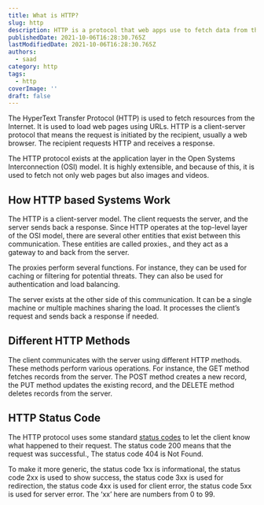 ```yaml
---
title: What is HTTP?
slug: http
description: HTTP is a protocol that web apps use to fetch data from the internet.
publishedDate: 2021-10-06T16:28:30.765Z
lastModifiedDate: 2021-10-06T16:28:30.765Z
authors:
  - saad
category: http
tags:
  - http
coverImage: ''
draft: false
---
```


<Lead>
The HyperText Transfer Protocol (HTTP) is used to fetch resources from the Internet. It is used to load web pages using URLs. HTTP is a client-server protocol that means the request is initiated by the recipient, usually a web browser. The recipient requests HTTP and receives a response.
</Lead>

The HTTP protocol exists at the application layer in the Open Systems Interconnection (OSI) model. It is highly extensible, and because of this, it is used to fetch not only web pages but also images and videos.

## How HTTP based Systems Work

The HTTP is a client-server model. The client requests the server, and the server sends back a response. Since HTTP operates at the top-level layer of the OSI model, there are several other entities that exist between this communication. These entities are called proxies., and they act as a gateway to and back from the server.

The proxies perform several functions. For instance, they can be used for caching or filtering for potential threats. They can also be used for authentication and load balancing.

The server exists at the other side of this communication. It can be a single machine or multiple machines sharing the load. It processes the client’s request and sends back a response if needed.

## Different HTTP Methods

The client communicates with the server using different HTTP methods. These methods perform various operations. For instance, the GET method fetches records from the server. The POST method creates a new record, the PUT method updates the existing record, and the DELETE method deletes records from the server.

## HTTP Status Code

The HTTP protocol uses some standard [status codes](https://developer.mozilla.org/en-US/docs/Web/HTTP/Status) to let the client know what happened to their request. The status code 200 means that the request was successful., The status code 404 is Not Found.

To make it more generic, the status code 1xx is informational, the status code 2xx is used to show success, the status code 3xx is used for redirection, the status code 4xx is used for client error, the status code 5xx is used for server error. The ‘xx’ here are numbers from 0 to 99.
